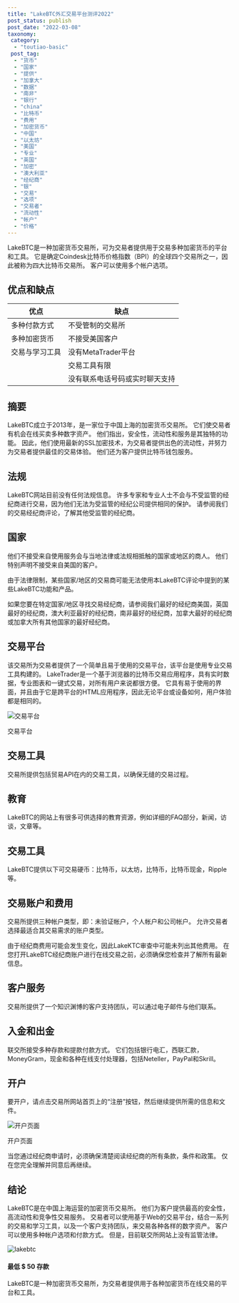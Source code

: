 ```yaml
---
title: "LakeBTC外汇交易平台测评2022"
post_status: publish
post_date: "2022-03-08"
taxonomy:
 category: 
  - "toutiao-basic"
 post_tag: 
  - "货币"
  - "国家"
  - "提供"
  - "加拿大"
  - "数据"
  - "南非"
  - "银行"
  - "china"
  - "比特币"
  - "费用"
  - "加密货币"
  - "中国"
  - "以太坊"
  - "美国"
  - "专业"
  - "英国"
  - "加密"
  - "澳大利亚"
  - "经纪商"
  - "银"
  - "交易"
  - "选项"
  - "交易者"
  - "流动性"
  - "帐户"
  - "价格"
---
```


LakeBTC是一种加密货币交易所，可为交易者提供用于交易多种加密货币的平台和工具。 它是确定Coindesk比特币价格指数（BPI）的全球四个交易所之一，因此被称为四大比特币交易所。 客户可以使用多个帐户选项。

## 优点和缺点

| 优点 | 缺点 |
| --- | --- |
| 多种付款方式 | 不受管制的交易所 |
| 多种加密货币 | 不接受美国客户 |
| 交易与学习工具 | 没有MetaTrader平台 |
|  | 交易工具有限 |
|  | 没有联系电话号码或实时聊天支持 |

## 摘要

LakeBTC成立于2013年，是一家位于中国上海的加密货币交易所。 它们使交易者有机会在线买卖多种数字资产。 他们指出，安全性，流动性和服务是其独特的功能。 因此，他们使用最新的SSL加密技术，为交易者提供出色的流动性，并努力为交易者提供最佳的交易体验。 他们还为客户提供比特币钱包服务。

## 法规

LakeBTC网站目前没有任何法规信息。 许多专家和专业人士不会与不受监管的经纪商进行交易，因为他们无法为受监管的经纪公司提供相同的保护。 请参阅我们的交易经纪商评论，了解其他受监管的经纪商。

## 国家

他们不接受来自使用服务会与当地法律或法规相抵触的国家或地区的商人。 他们特别声明不接受来自美国的客户。

由于法律限制，某些国家/地区的交易商可能无法使用本LakeBTC评论中提到的某些LakeBTC功能和产品。

如果您要在特定国家/地区寻找交易经纪商，请参阅我们最好的经纪商美国，英国最好的经纪商，澳大利亚最好的经纪商，南非最好的经纪商，加拿大最好的经纪商或加拿大所有其他国家的最好经纪商。

## 交易平台

该交易所为交易者提供了一个简单且易于使用的交易平台，该平台是使用专业交易工具构建的。 LakeTrader是一个基于浏览器的比特币交易应用程序，具有实时数据，专业图表和一键式交易，对所有用户来说都很方便。 它具有易于使用的界面，并且由于它是跨平台的HTML应用程序，因此无论平台或设备如何，用户体验都是相同的。

![交易平台](https://cdn.fendou.la/funstoutiao/2020/10/LakeBTC-Review-Trading-Platform.jpg "交易平台")

交易平台

## 交易工具

交易所提供包括贸易API在内的交易工具，以确保无缝的交易过程。

## 教育

LakeBTC的网站上有很多可供选择的教育资源，例如详细的FAQ部分，新闻，访谈，文章等。

## 交易工具

LakeBTC提供以下可交易硬币：比特币，以太坊，比特币，比特币现金，Ripple等。

## 交易账户和费用

交易所提供三种帐户类型，即：未验证帐户，个人帐户和公司帐户。 允许交易者选择最适合其交易需求的账户类型。

由于经纪商费用可能会发生变化，因此LakeKTC审查中可能未列出其他费用。 在您打开LakeBTC经纪商账户进行在线交易之前，必须确保您检查并了解所有最新信息。

## 客户服务

交易所提供了一个知识渊博的客户支持团队，可以通过电子邮件与他们联系。

## 入金和出金

联交所接受多种存款和提款付款方式。 它们包括银行电汇，西联汇款，MoneyGram，现金和各种在线支付处理器，包括Neteller，PayPal和Skrill。

## 开户

要开户，请点击交易所网站首页上的“注册”按钮，然后继续提供所需的信息和文件。

![开户页面](https://cdn.fendou.la/funstoutiao/2020/10/LakeBTC-Review-Account-Opening-Page.jpg "开户页面")

开户页面

当您通过经纪商申请时，必须确保清楚阅读经纪商的所有条款，条件和政策。 仅在您完全理解并同意后再继续。

## 结论

LakeBTC是在中国上海运营的加密货币交易所。 他们为客户提供最高的安全性，高流动性和竞争性交易服务。 交易者可以使用基于Web的交易平台，结合一系列的交易和学习工具，以及一个客户支持团队，来交易各种各样的数字资产。 客户可以使用多种帐户选项和付款方式。 但是，目前联交所网站上没有监管法律。

![lakebtc](https://cdn.fendou.la/funstoutiao/2020/10/LakeBTC-Logo.png)

#### 最低 $ 50 存款

LakeBTC是一种加密货币交易所，为交易者提供用于各种加密货币在线交易的平台和工具。
